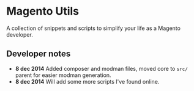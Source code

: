 # Magento Utils

A collection of snippets and scripts to simplify your life as a Magento developer.

## Developer notes

* **8 dec 2014** Added composer and modman files, moved core to `src/` parent for easier modman generation.
* **8 dec 2014** Will add some more scripts I've found online.


